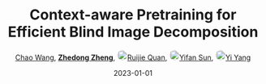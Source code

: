 ---
title: "Context-aware Pretraining for Efficient Blind Image Decomposition"
collection: publications
permalink: /publication/Context-2023
date: 2023-01-01
doi: 
keywords: 
venue: 'CVPR'
paperurl: 'https://zdzheng.xyz/files/CVPR2023-Wang.pdf'
blog: 'https://zhuanlan.zhihu.com/p/646574198'
code: 'https://github.com/oliiveralien/cpnet'
author: '<a href="https://zdzheng.xyz/authors/Chao-Wang" class="author">Chao Wang</a>, <strong><a href="https://zdzheng.xyz/authors/Zhedong-Zheng" class="author">Zhedong Zheng</a></strong>, <a href="https://zdzheng.xyz/authors/Ruijie-Quan" class="author"> <img src= "https://zdzheng.xyz/files/ruijie-quan.jpg" alt="ruijie-quan" style="border-radius: 50%; height:20px; width:20px">Ruijie Quan</a>, <a href="https://zdzheng.xyz/authors/Yifan-Sun" class="author"> <img src= "https://zdzheng.xyz/files/yifan-sun.jpeg" alt="yifan-sun" style="border-radius: 50%; height:20px; width:20px">Yifan Sun</a>, <a href="https://zdzheng.xyz/authors/Yi-Yang" class="author"> <img src= "https://zdzheng.xyz/files/yi-yang.jpeg" alt="yi-yang" style="border-radius: 50%; height:20px; width:20px">Yi Yang</a>'
sqlauthor: '{"@type": "Person","name": "Chao Wang"}, {"@type": "Person","name": "Zhedong Zheng"}, {"@type": "Person","name": "Ruijie Quan"}, {"@type": "Person","name": "Yifan Sun"}, {"@type": "Person","name": "Yi Yang"}'
citation: ' Chao Wang,  Zhedong Zheng,  Ruijie Quan,  Yifan Sun,  Yi Yang, &quot;Context-aware Pretraining for Efficient Blind Image Decomposition.&quot; CVPR, 2023.'
pub_year: '2023'
bib: >
    @inproceedings{wang2023context,<br>author = "Wang, Chao and Zheng, Zhedong and Quan, Ruijie and Sun, Yifan and Yang, Yi",<br>title = "Context-aware Pretraining for Efficient Blind Image Decomposition",<br>booktitle = "CVPR",<br>code = "https://github.com/oliiveralien/cpnet",<br>blog = "https://zhuanlan.zhihu.com/p/646574198",<br>url = "https://zdzheng.xyz/files/CVPR2023-Wang.pdf",<br>year = "2023"
    }

---